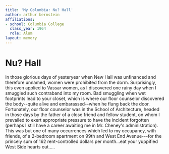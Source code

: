 ```yaml
---
title: 'My Columbia: Nu? Hall'
author: arthur bernstein
affiliations:
- school: Columbia College
  class_year: 1964
  role: Alum
layout: memory
---
```


# Nu? Hall

In those glorious days of yesteryear when New Hall was unfinanced and therefore unnamed, women were prohibited from the dorm.  Surprisingly, this even applied to Vassar women, as I discovered one rainy day when I smuggled such contraband into my room.  Bad smuggling when wet footprints lead to your closet, which is where our floor counselor discovered the body--quite alive and embarassed--when he flung back the door.  Fortunately, our floor counselor was in the School of Architecture, headed in those days by the father of a close friend and fellow student, on whom I prevailed to exert appropriate pressure to have the incident forgotten (perhaps I still have a career awaiting me in Mr. Cheney's administration).  This was but one of many occurrences which led to my occupancy, with friends, of a 2-bedroom apartment on 99th and West End Avenue---for the princely sum of 162 rent-controlled dollars per month...eat your yuppified West Side hearts out.....
